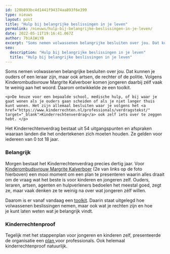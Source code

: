 ```yaml
---
id: 120b893bc4d1441f94374aa893f6e399
type: nieuws
layout: post
title: "Hulp bij belangrijke beslissingen in je leven"
permalink: /nieuws/hulp-bij-belangrijke-beslissingen-in-je-leven/
date: 2022-05-11T19:16:41.067Z
author: 7biA1WiYB
excerpt: "Soms nemen volwassenen belangrijke besluiten over jou. Dat kunnen je ouders of een leraar zijn, maar ook artsen, de rechter of de politie. Volgens Kinderombudsvrouw Margrite Kalverboer komen jongeren daarbij zélf vaak te weinig aan het woord. Daarom ontwikkelde ze een toolkit.  "
seo:
  description: "Hulp bij belangrijke beslissingen in je leven"
  title: "Hulp bij belangrijke beslissingen in je leven"
---
```

Soms nemen volwassenen belangrijke besluiten over jou. Dat kunnen je ouders of een leraar zijn, maar ook artsen, de rechter of de politie. Volgens Kinderombudsvrouw Margrite Kalverboer komen jongeren daarbij zélf vaak te weinig aan het woord. Daarom ontwikkelde ze een toolkit.  

    <p>De keuze voor een bepaalde school, medische hulp, of bij waar je gaat wonen als je ouders gaan scheiden of als je niet langer thuis kunt wonen. Het zijn allemaal besluiten waar je volgens het <a href="https://www.kinderrechten.nl/professionals/verdragstekst/" target="_blank">Kinderrechtenverdrag</a> ook zelf iets over te zeggen hebt. </p>
<p>Het Kinderrechtenverdrag bestaat uit 54 uitgangspunten en afspraken waaraan landen die het ondertekenen zich moeten houden. Ze gelden voor iedereen van 0 tot 18 jaar. </p>
<h3>Belangrijk</h3>
<p>Morgen bestaat het Kinderrechtenverdrag precies dertig jaar. Voor <a href="https://www.dekinderombudsman.nl/over-de-kinderombudsman" target="_blank">Kinderombudsvrouw Margrite Kalverboer</a> (2e van links op de foto hierboven) een mooi moment om een plan te presenteren waarin alles draait om de vraag wat het beste is voor kinderen en jongeren zelf. Ouders, leraren, artsen, agenten en hulpverleners bedoelen het meestal goed, zegt ze, maar vaak denken ze te weinig na over wat jongeren zèlf willen.</p>
<p>Daarom is er vanaf vandaag een <a href="https://www.dekinderombudsman.nl/toolkit-beste-besluit/beslissing-over-jou-weet-waar-je-recht-op-hebt" target="_blank">toolkit</a>. Daarin staat uitgelegd hoe volwassenen beslissingen nemen, maar ook wat je rechten zijn en hoe je kunt laten weten wat je belangrijk vindt. </p>
<h3>Kinderrechtenproof</h3>
<p>Tegelijk met het stappenplan voor jongeren en kinderen zelf, presenteerde de organisatie een <a href="https://www.dekinderombudsman.nl/nieuws/kinderombudsvrouw-lanceert-aanpak-voor-kinderrechtenproof-besluiten" target="_blank">plan </a>voor professionals. Ook helemaal kinderrechtenproof natuurlijk.</p>  
